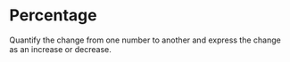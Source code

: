# Percentage
Quantify the change from one number to another and express the change as an increase or decrease.
